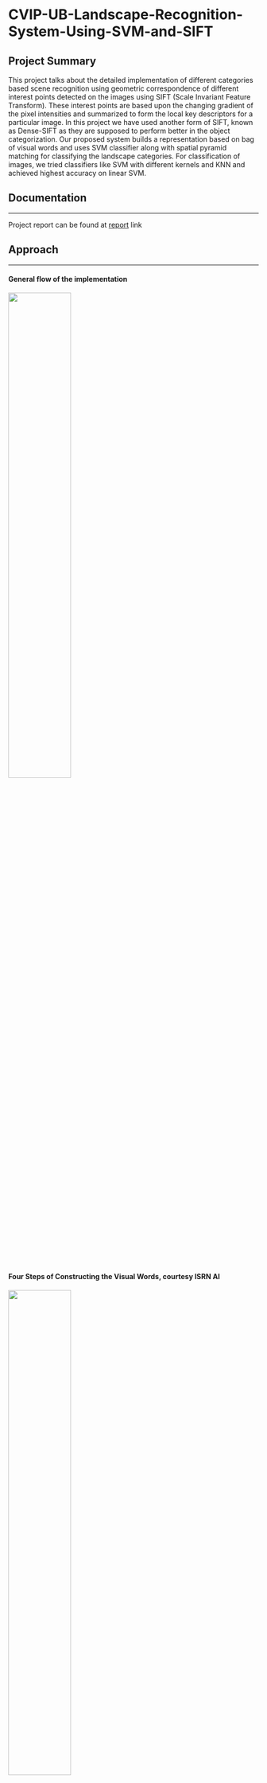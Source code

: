# CVIP-UB-Landscape-Recognition-System-Using-SVM-and-SIFT

## Project Summary

This project talks about the detailed implementation of different categories based scene recognition using geometric correspondence of different interest points detected on the images using SIFT (Scale Invariant Feature Transform). These interest points are based upon the changing gradient of the pixel intensities and summarized to form the local key descriptors for a particular image. In this project we have used another form of SIFT, known as Dense-SIFT as they are supposed to perform better in the object categorization. Our proposed system builds a representation based on bag of visual words and uses SVM classifier along with spatial pyramid matching for classifying the landscape categories. For classification of images, we tried classifiers like SVM with different kernels and KNN and achieved highest accuracy on linear SVM.
## Documentation
***
Project report can be found at [report](https://github.com/jayantsolanki/CVIP-UB-Landscape-Recognition-System-Using-SVM-and-SIFT/blob/master/docs/Report/report.pdf) link

## Approach
***
#### General flow of the implementation
<img src="https://github.com/jayantsolanki/CVIP-UB-Landscape-Recognition-System-Using-SVM-and-SIFT/blob/master/docs/Report/flow.png" width=50% height=50%>

#### Four Steps of Constructing the Visual Words, courtesy ISRN AI
<img src="https://github.com/jayantsolanki/CVIP-UB-Landscape-Recognition-System-Using-SVM-and-SIFT/blob/master/docs/Report/visual.png" width=50% height=50%>

#### Feature extraction using SIFT
<img src="https://github.com/jayantsolanki/CVIP-UB-Landscape-Recognition-System-Using-SVM-and-SIFT/blob/master/docs/Report/spm.png" width=50% height=50%>

#### Keypoint detection using SIFT
<img src="https://github.com/jayantsolanki/CVIP-UB-Landscape-Recognition-System-Using-SVM-and-SIFT/blob/master/docs/Report/keypoint.png" width=50% height=50%>

## Results
***
We used two datasets of images, first dataset is already avaialble on Web, second dataset has been created by us using the photographs clicked at different places in SUNY-Buffalo:

1. SUN - Data Set: We worked with SUN Dataset which consisted of 8 categories with total 1509 images. Out of these, 160 images were used as testing images and the remaining 1349 were training images.
<img src="https://github.com/jayantsolanki/CVIP-UB-Landscape-Recognition-System-Using-SVM-and-SIFT/blob/master/docs/Report/olddataset.PNG" width=50% height=50%>
2. University at Buffalo - SUNY Campus Pictures: We have a total of 532 images. Out of these, 112 images were used as testing dataset (16 images for each category) and the remaining were training images.
<img src="https://github.com/jayantsolanki/CVIP-UB-Landscape-Recognition-System-Using-SVM-and-SIFT/blob/master/docs/Report/UBDataset.png" width=80% height=80%>

#### Comparision in accuracy between methods used; 1- Spatial Pyramid Matching (Level 3) with K-Means Clustering (HW1) and SIFT Descriptors with SVM (Proposed method)
<img src="https://github.com/jayantsolanki/CVIP-UB-Landscape-Recognition-System-Using-SVM-and-SIFT/blob/master/docs/Report/data1.png" width=50% height=50%>

#### Scene Accuracy on UB Campus Data
<img src="https://github.com/jayantsolanki/CVIP-UB-Landscape-Recognition-System-Using-SVM-and-SIFT/blob/master/docs/Report/data2.png" width=50% height=50%>

#### Best Accuracy achieved for UB Campus Data
<img src="https://github.com/jayantsolanki/CVIP-UB-Landscape-Recognition-System-Using-SVM-and-SIFT/blob/master/docs/Report/dataBestUB.png" width=50% height=50%>

#### Overall result
<img src="https://github.com/jayantsolanki/CVIP-UB-Landscape-Recognition-System-Using-SVM-and-SIFT/blob/master/docs/Report/dataOverall.png" width=50% height=50%>

#### Plot Confusion for Sun DataSet at K = 180 and Alpha = 120, Accuracy: 83.75%, using Support Vector Machine algo with SIFT
<img src="https://github.com/jayantsolanki/CVIP-UB-Landscape-Recognition-System-Using-SVM-and-SIFT/blob/master/docs/Report/plotSun.png" width=50% height=50%>

#### Plot Confusion for UB Campus DataSet at K = 180 and Alpha = 500, Accuracy: 93.75%, using Support Vector Machine algo with SIFT
<img src="https://github.com/jayantsolanki/CVIP-UB-Landscape-Recognition-System-Using-SVM-and-SIFT/blob/master/docs/Report/plot.jpg" width=50% height=50%>

#### Conclusion
In this project, we attempted to improve the performance of scene classification using a different method for feature extraction and classification. For feature extraction, we used SIFT and SURF for keypoint detection on images. We found out that SURF is efficient than SIFT, but SIFT is more robust. Using SURF, we got an accuracy of 74% and using SIFT, we achieved an accuracy of 86%. Also, we tried different classifiers such as linear SVM and KNN. Linear SVM provided far better accuracy than KNN.
## Folder Tree
***
* [**docs**](https://github.com/jayantsolanki/CVIP-UB-Landscape-Recognition-System-Using-SVM-and-SIFT/tree/master/docs) contains documentation and paper
* [**release**](https://github.com/jayantsolanki/CVIP-UB-Landscape-Recognition-System-Using-SVM-and-SIFT/tree/master/release) contains implmentation codes and libraries
* [**data**](https://github.com/jayantsolanki/CVIP-UB-Landscape-Recognition-System-Using-SVM-and-SIFT/tree/master/data) contains image data


## Software/Hardware
***
1. MATLAB R2017a
2. vlfeat-0.9.20
3. Intel i7, 16GB RAM, Windows 10

## References
***
1. The Pyramid Match Kernel: Discriminative Classification with Sets of Image Features, Kristen Grauman and Trevor Darrell
2. Beyond Bags of Features: Spatial Pyramid Matching for Recognizing Natural Scene Categories, Svetlana Lazebnik, Cordelia Schmid, Jean
Ponce
3. Distinctive Image Features from Scale-Invariant Keypoints, David G. Lowe
4. VLfeat: An open and Portable Library of Computer Vision Algorithms, Andrea Vedaldi, Brian Fulkerson
